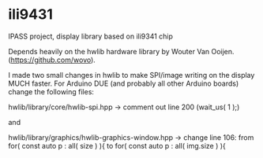 # ili9431
IPASS project, display library based on ili9341 chip

Depends heavily on the hwlib hardware library by Wouter Van Ooijen. (https://github.com/wovo).

I made two small changes in hwlib to make SPI/image writing on the display MUCH faster.
For Arduino DUE (and probably all other Arduino boards) change the following files:

hwlib/library/core/hwlib-spi.hpp -> comment out line 200 (wait_us( 1 );)

and

hwlib/library/graphics/hwlib-graphics-window.hpp -> change line 106:
from 
for( const auto p : all( size ) ){
to
for( const auto p : all( img.size ) ){
